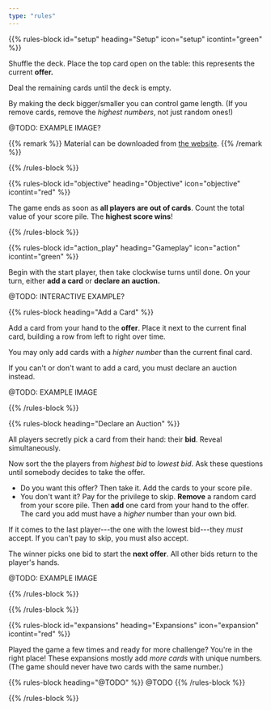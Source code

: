 ```yaml
---
type: "rules"
---
```


{{% rules-block id="setup" heading="Setup" icon="setup" icontint="green" %}}

Shuffle the deck. Place the top card open on the table: this represents the current **offer.**

Deal the remaining cards until the deck is empty.

By making the deck bigger/smaller you can control game length. (If you remove cards, remove the _highest numbers_, not just random ones!)

@TODO: EXAMPLE IMAGE?

{{% remark %}}
Material can be downloaded from [the website](https://pandaqi.com/i-bid-you-not/).
{{% /remark %}}

{{% /rules-block %}}

{{% rules-block id="objective" heading="Objective" icon="objective" icontint="red" %}}

The game ends as soon as **all players are out of cards**. Count the total value of your score pile. The **highest score wins**!

{{% /rules-block %}}

{{% rules-block id="action_play" heading="Gameplay" icon="action" icontint="green" %}}

Begin with the start player, then take clockwise turns until done. On your turn, either **add a card** or **declare an auction.**

@TODO: INTERACTIVE EXAMPLE?

{{% rules-block heading="Add a Card" %}}

Add a card from your hand to the **offer**. Place it next to the current final card, building a row from left to right over time.

You may only add cards with a _higher number_ than the current final card.

If you can't or don't want to add a card, you must declare an auction instead.

@TODO: EXAMPLE IMAGE

{{% /rules-block %}}

{{% rules-block heading="Declare an Auction" %}}

All players secretly pick a card from their hand: their **bid**. Reveal simultaneously.

Now sort the the players from _highest bid_ to _lowest bid_. Ask these questions until somebody decides to take the offer.

* Do you want this offer? Then take it. Add the cards to your score pile.
* You don't want it? Pay for the privilege to skip. **Remove** a random card from your score pile. Then **add** one card from your hand to the offer. The card you add must have a *higher* number than your own bid. <!--- @TODO: not sure about this exception/wrinkle!! --->

If it comes to the last player---the one with the lowest bid---they _must_ accept. If you can't pay to skip, you must also accept.

The winner picks one bid to start the **next offer**. All other bids return to the player's hands.

@TODO: EXAMPLE IMAGE

{{% /rules-block %}}

{{% /rules-block %}}

{{% rules-block id="expansions" heading="Expansions" icon="expansion" icontint="red" %}}

Played the game a few times and ready for more challenge? You're in the right place! These expansions mostly add _more cards_ with unique numbers. (The game should never have two cards with the same number.)

{{% rules-block heading="@TODO" %}}
@TODO
{{% /rules-block %}}

{{% /rules-block %}}